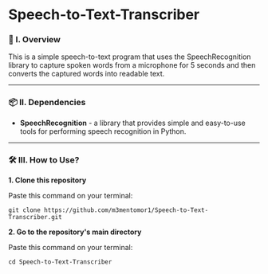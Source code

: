 # Speech-to-Text-Transcriber

### 🧐 I. Overview
This is a simple speech-to-text program that uses the SpeechRecognition library to capture spoken words from a microphone for 5 seconds and then converts the captured words into readable text.

----------------------

### 📦 II. Dependencies
- **SpeechRecognition** - a library that provides simple and easy-to-use tools for performing speech recognition in Python.

----------------------

### 🛠️ III. How to Use?

**1. Clone this repository**

   Paste this command on your terminal: 
   ```
   git clone https://github.com/m3mentomor1/Speech-to-Text-Transcriber.git
   ```

**2. Go to the repository's main directory**
   
   Paste this command on your terminal:
   ```
   cd Speech-to-Text-Transcriber
   ```
